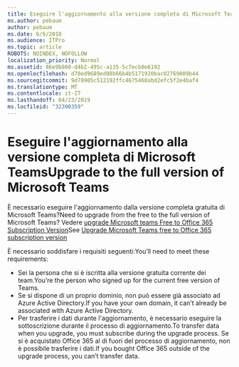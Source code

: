 ```yaml
---
title: Eseguire l'aggiornamento alla versione completa di Microsoft Teams
ms.author: pebaum
author: pebaum
ms.date: 6/6/2018
ms.audience: ITPro
ms.topic: article
ROBOTS: NOINDEX, NOFOLLOW
localization_priority: Normal
ms.assetid: 86e9b860-d4b2-495c-a135-5c7ecb8e6192
ms.openlocfilehash: d70ed9689ed08b66b4b5171920bac02769009b44
ms.sourcegitcommit: 9d78905c512192ffc4675468abd2efc5f2e4baf4
ms.translationtype: MT
ms.contentlocale: it-IT
ms.lasthandoff: 04/23/2019
ms.locfileid: "32390359"
---
```

# <a name="upgrade-to-the-full-version-of-microsoft-teams"></a><span data-ttu-id="5e423-102">Eseguire l'aggiornamento alla versione completa di Microsoft Teams</span><span class="sxs-lookup"><span data-stu-id="5e423-102">Upgrade to the full version of Microsoft Teams</span></span>

<span data-ttu-id="5e423-103">È necessario eseguire l'aggiornamento dalla versione completa gratuita di Microsoft Teams?</span><span class="sxs-lookup"><span data-stu-id="5e423-103">Need to upgrade from the free to the full version of Microsoft Teams?</span></span> <span data-ttu-id="5e423-104">Vedere [upgrade Microsoft teams Free to Office 365 Subscription Version](https://docs.microsoft.com/en-us/microsoftteams/upgrade-freemium)</span><span class="sxs-lookup"><span data-stu-id="5e423-104">See [Upgrade Microsoft Teams free to Office 365 subscription version](https://docs.microsoft.com/en-us/microsoftteams/upgrade-freemium)</span></span>

<span data-ttu-id="5e423-105">È necessario soddisfare i requisiti seguenti:</span><span class="sxs-lookup"><span data-stu-id="5e423-105">You’ll need to meet these requirements:</span></span>
- <span data-ttu-id="5e423-106">Sei la persona che si è iscritta alla versione gratuita corrente dei team.</span><span class="sxs-lookup"><span data-stu-id="5e423-106">You’re the person who signed up for the current free version of Teams.</span></span>
- <span data-ttu-id="5e423-107">Se si dispone di un proprio dominio, non può essere già associato ad Azure Active Directory.</span><span class="sxs-lookup"><span data-stu-id="5e423-107">If you have your own domain, it can’t already be associated with Azure Active Directory.</span></span>
- <span data-ttu-id="5e423-108">Per trasferire i dati durante l'aggiornamento, è necessario eseguire la sottoscrizione durante il processo di aggiornamento.</span><span class="sxs-lookup"><span data-stu-id="5e423-108">To transfer data when you upgrade, you must subscribe during the upgrade process.</span></span> <span data-ttu-id="5e423-109">Se si è acquistato Office 365 al di fuori del processo di aggiornamento, non è possibile trasferire i dati.</span><span class="sxs-lookup"><span data-stu-id="5e423-109">If you bought Office 365 outside of the upgrade process, you can’t transfer data.</span></span>


